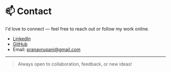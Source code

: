 # 📫 Contact

I'd love to connect — feel free to reach out or follow my work online.

-  [LinkedIn](https://www.linkedin.com/in/pranav-rupani-5a490821a/)
-  [GitHub](https://github.com/pranavrupani)
-  Email: [pranavrupani@gmail.com](mailto:pranavrupani@gmail.com)

---

> Always open to collaboration, feedback, or new ideas!
